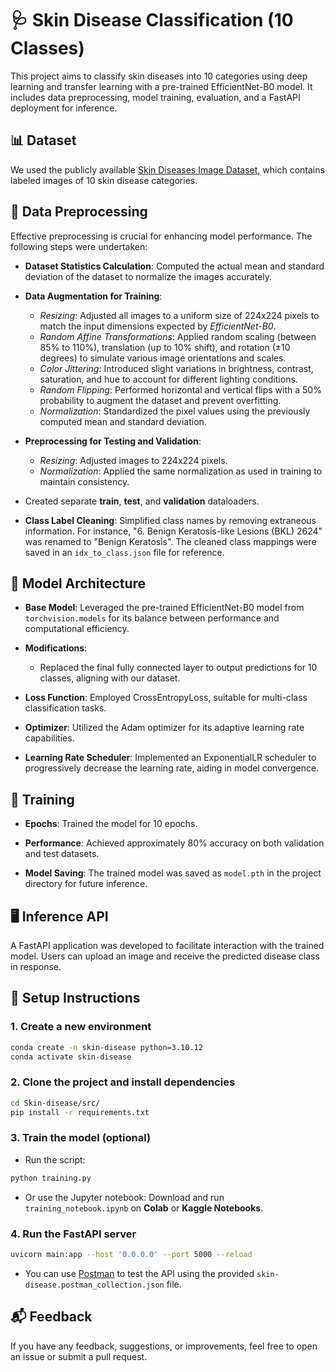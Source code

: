 # 🩺 Skin Disease Classification (10 Classes)

This project aims to classify skin diseases into 10 categories using deep learning and transfer learning with a pre-trained EfficientNet-B0 model. It includes data preprocessing, model training, evaluation, and a FastAPI deployment for inference.

## 📊 Dataset

We used the publicly available [Skin Diseases Image Dataset](https://www.kaggle.com/datasets/ismailpromus/skin-diseases-image-dataset), which contains labeled images of 10 skin disease categories.

## 🔄 Data Preprocessing

Effective preprocessing is crucial for enhancing model performance. The following steps were undertaken:

- **Dataset Statistics Calculation**: Computed the actual mean and standard deviation of the dataset to normalize the images accurately.

- **Data Augmentation for Training**:

  - _Resizing_: Adjusted all images to a uniform size of 224x224 pixels to match the input dimensions expected by _EfficientNet-B0_.
  - _Random Affine Transformations_: Applied random scaling (between 85% to 110%), translation (up to 10% shift), and rotation (±10 degrees) to simulate various image orientations and scales.
  - _Color Jittering_: Introduced slight variations in brightness, contrast, saturation, and hue to account for different lighting conditions.
  - _Random Flipping_: Performed horizontal and vertical flips with a 50% probability to augment the dataset and prevent overfitting.
  - _Normalization_: Standardized the pixel values using the previously computed mean and standard deviation.

- **Preprocessing for Testing and Validation**:

  - _Resizing_: Adjusted images to 224x224 pixels.
  - _Normalization_: Applied the same normalization as used in training to maintain consistency.

- Created separate **train**, **test**, and **validation** dataloaders.
- **Class Label Cleaning**: Simplified class names by removing extraneous information. For instance, "6. Benign Keratosis-like Lesions (BKL) 2624" was renamed to "Benign Keratosis". The cleaned class mappings were saved in an `idx_to_class.json` file for reference.

## 🧠 Model Architecture

- **Base Model**: Leveraged the pre-trained EfficientNet-B0 model from `torchvision.models` for its balance between performance and computational efficiency.

- **Modifications**:

  - Replaced the final fully connected layer to output predictions for 10 classes, aligning with our dataset.

- **Loss Function**: Employed CrossEntropyLoss, suitable for multi-class classification tasks.

- **Optimizer**: Utilized the Adam optimizer for its adaptive learning rate capabilities.

- **Learning Rate Scheduler**: Implemented an ExponentialLR scheduler to progressively decrease the learning rate, aiding in model convergence.

## 🚀 Training

- **Epochs**: Trained the model for 10 epochs.

- **Performance**: Achieved approximately 80% accuracy on both validation and test datasets.

- **Model Saving**: The trained model was saved as `model.pth` in the project directory for future inference.

## 🖥️ Inference API

A FastAPI application was developed to facilitate interaction with the trained model. Users can upload an image and receive the predicted disease class in response.

## 🧪 Setup Instructions

### 1. Create a new environment

```bash
conda create -n skin-disease python=3.10.12
conda activate skin-disease
```

### 2. Clone the project and install dependencies

```bash
cd Skin-disease/src/
pip install -r requirements.txt
```

### 3. Train the model (optional)

- Run the script:

```bash
python training.py
```

- Or use the Jupyter notebook:
  Download and run `training_notebook.ipynb` on **Colab** or **Kaggle Notebooks**.

### 4. Run the FastAPI server

```bash
uvicorn main:app --host '0.0.0.0' --port 5000 --reload
```

- You can use [Postman](https://www.postman.com/) to test the API using the provided `skin-disease.postman_collection.json` file.

## 📬 Feedback

If you have any feedback, suggestions, or improvements, feel free to open an issue or submit a pull request.
